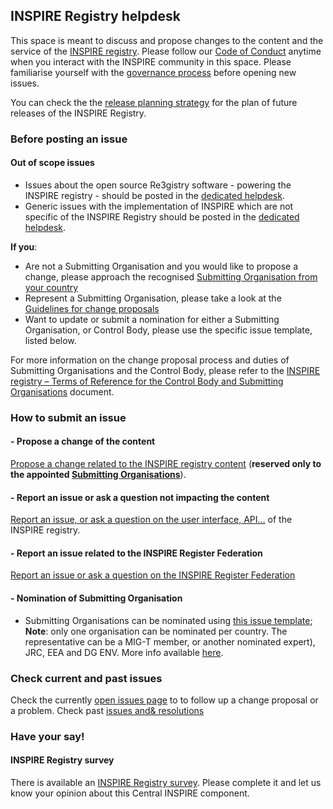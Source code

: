 ## INSPIRE Registry helpdesk

This space is meant to discuss and propose changes to the content and the service of the [INSPIRE registry](https://inspire.ec.europa.eu/registry).
Please follow our [Code of Conduct](https://github.com/INSPIRE-MIF/helpdesk/blob/main/code-of-conduct.md) anytime when you interact with the INSPIRE community in this space.
Please familiarise yourself with the [governance process](https://github.com/INSPIRE-MIF/helpdesk-registry/blob/main/helpdesk-management/governance_process.md) before opening new issues.

You can check the the [release planning strategy](https://github.com/INSPIRE-MIF/helpdesk-registry/tree/main/release%20strategy) for the plan of future releases of the INSPIRE Registry.

### Before posting an issue

#### Out of scope issues
- Issues about the open source Re3gistry software -  powering the INSPIRE registry  - should be posted in the  [dedicated helpdesk](https://github.com/ec-jrc/re3gistry/issues).  
- Generic issues with the implementation of INSPIRE which are not specific of the INSPIRE Registry should be posted in the [dedicated helpdesk](https://github.com/INSPIRE-MIF/helpdesk).

**If you**:
- Are  not a Submitting Organisation and you would like to propose a change, please approach  the  recognised  [Submitting Organisation from your country](submitting-organisations-list.md)  
- Represent a Submitting Organisation, please take a look at the [Guidelines for change proposals](change-proposal-guidelines.md)
- Want to update or submit a nomination for either a Submitting Organisation, or Control Body, please use the specific issue template, listed below.

For more information on the change proposal process and duties of Submitting Organisations  and the  Control  Body, please refer to the [INSPIRE registry – Terms of Reference for the Control Body and Submitting Organisations](https://github.com/INSPIRE-MIF/helpdesk-registry/blob/main/registry-control-body-and-submitting-organisations.md) document.

### How to submit an issue

#### - Propose a change of the content
[Propose a change related to the INSPIRE registry content](https://github.com/INSPIRE-MIF/helpdesk-registry/issues/new?assignees=&labels=&template=propose-a-change.md&title=) (**reserved only to the appointed [Submitting Organisations](submitting-organisations-list.md)**).

#### - Report an issue or ask a question not impacting the content

[Report an issue, or ask a question on the user interface, API…](https://github.com/INSPIRE-MIF/helpdesk-registry/issues/new?assignees=&labels=&template=report-an-issue-inspire-registry.md&title=) of the INSPIRE registry.

#### - Report an issue related to the INSPIRE Register Federation
[Report an issue or ask a question  on the INSPIRE Register Federation](https://github.com/INSPIRE-MIF/helpdesk-registry/issues/new?assignees=&labels=&template=report-an-issue-inspire-register-federation.md&title=)


#### - Nomination of Submitting Organisation
-   Submitting Organisations can be nominated using [this issue template](https://github.com/INSPIRE-MIF/helpdesk-registry/issues/new?assignees=&labels=&template=nominate-submitting-organisation.md&title=); **Note**:  only one organisation can be nominated per country. The representative can be a MIG-T member, or another nominated expert), JRC, EEA and DG ENV. More info available [here](http://inspire.ec.europa.eu/id/document/tor/registry-control-body-and-submittingorganisations/1.0).


### Check current and past issues

Check the currently [open issues page](https://github.com/INSPIRE-MIF/helpdesk-registry/issues) to to follow up a change proposal or a problem. 
Check past [issues and&  resolutions](https://wayback.archive-it.org/12090/20210104094622/https://ies-svn.jrc.ec.europa.eu/projects/registers-control-body/issues)

### Have your say!

#### INSPIRE Registry survey
There is available an [INSPIRE Registry survey](https://ec.europa.eu/eusurvey/runner/INSPIRE_Registry_Survey). Please complete it and let us know your opinion about this Central INSPIRE component.
